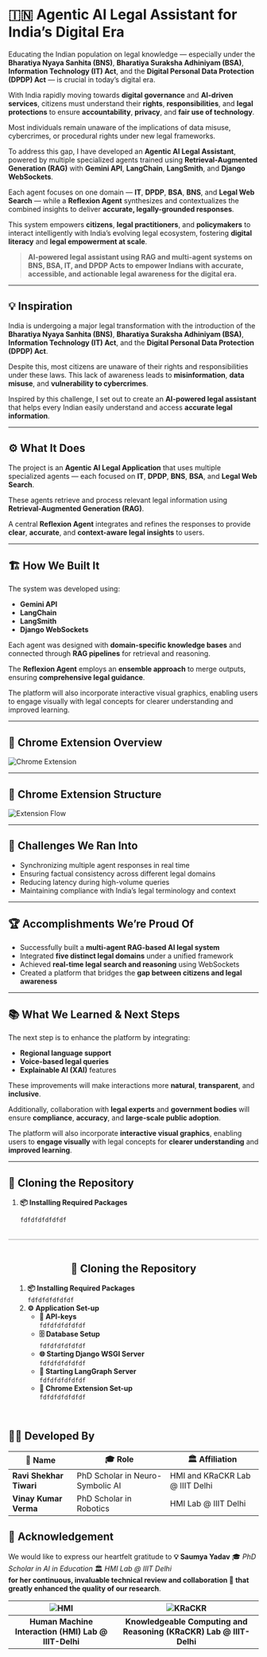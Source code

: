# 🇮🇳 Agentic AI Legal Assistant for India’s Digital Era

Educating the Indian population on legal knowledge — especially under the **Bharatiya Nyaya Sanhita (BNS)**, **Bharatiya Suraksha Adhiniyam (BSA)**, **Information Technology (IT) Act**, and the **Digital Personal Data Protection (DPDP) Act** — is crucial in today’s digital era.  

With India rapidly moving towards **digital governance** and **AI-driven services**, citizens must understand their **rights**, **responsibilities**, and **legal protections** to ensure **accountability**, **privacy**, and **fair use of technology**.  

Most individuals remain unaware of the implications of data misuse, cybercrimes, or procedural rights under new legal frameworks.  

To address this gap, I have developed an **Agentic AI Legal Assistant**, powered by multiple specialized agents trained using **Retrieval-Augmented Generation (RAG)** with **Gemini API**, **LangChain**, **LangSmith**, and **Django WebSockets**.  

Each agent focuses on one domain — **IT**, **DPDP**, **BSA**, **BNS**, and **Legal Web Search** — while a **Reflexion Agent** synthesizes and contextualizes the combined insights to deliver **accurate, legally-grounded responses**.  

This system empowers **citizens**, **legal practitioners**, and **policymakers** to interact intelligently with India’s evolving legal ecosystem, fostering **digital literacy** and **legal empowerment at scale**.

> **AI-powered legal assistant using RAG and multi-agent systems on BNS, BSA, IT, and DPDP Acts to empower Indians with accurate, accessible, and actionable legal awareness for the digital era.**

---

## 💡 Inspiration

India is undergoing a major legal transformation with the introduction of the **Bharatiya Nyaya Sanhita (BNS)**, **Bharatiya Suraksha Adhiniyam (BSA)**, **Information Technology (IT) Act**, and the **Digital Personal Data Protection (DPDP) Act**.  

Despite this, most citizens are unaware of their rights and responsibilities under these laws. This lack of awareness leads to **misinformation**, **data misuse**, and **vulnerability to cybercrimes**.  

Inspired by this challenge, I set out to create an **AI-powered legal assistant** that helps every Indian easily understand and access **accurate legal information**.

---

## ⚙️ What It Does

The project is an **Agentic AI Legal Application** that uses multiple specialized agents — each focused on **IT**, **DPDP**, **BNS**, **BSA**, and **Legal Web Search**.  

These agents retrieve and process relevant legal information using **Retrieval-Augmented Generation (RAG)**.  

A central **Reflexion Agent** integrates and refines the responses to provide **clear**, **accurate**, and **context-aware legal insights** to users.

---

## 🏗️ How We Built It

The system was developed using:  
- **Gemini API**  
- **LangChain**  
- **LangSmith**  
- **Django WebSockets**

Each agent was designed with **domain-specific knowledge bases** and connected through **RAG pipelines** for retrieval and reasoning.  

The **Reflexion Agent** employs an **ensemble approach** to merge outputs, ensuring **comprehensive legal guidance**.

The platform will also incorporate interactive visual graphics, enabling users to engage visually with legal concepts for clearer understanding and improved learning.

---

## 🧩 Chrome Extension Overview

![Chrome Extension](./media/Google-hackathon-animated.gif)

---

## 🧠 Chrome Extension Structure

![Extension Flow](./media/Google-hackathon-Flow.png)

---

## 🚧 Challenges We Ran Into

- Synchronizing multiple agent responses in real time  
- Ensuring factual consistency across different legal domains  
- Reducing latency during high-volume queries  
- Maintaining compliance with India’s legal terminology and context  

---

## 🏆 Accomplishments We’re Proud Of

- Successfully built a **multi-agent RAG-based AI legal system**  
- Integrated **five distinct legal domains** under a unified framework  
- Achieved **real-time legal search and reasoning** using WebSockets  
- Created a platform that bridges the **gap between citizens and legal awareness**  

---

## 📚 What We Learned & Next Steps

The next step is to enhance the platform by integrating:  
- **Regional language support**  
- **Voice-based legal queries**  
- **Explainable AI (XAI)** features  

These improvements will make interactions more **natural**, **transparent**, and **inclusive**.  

Additionally, collaboration with **legal experts** and **government bodies** will ensure **compliance**, **accuracy**, and **large-scale public adoption**.  

The platform will also incorporate **interactive visual graphics**, enabling users to **engage visually** with legal concepts for **clearer understanding** and **improved learning**.

---

## 🚀 Cloning the Repository

1. **📦 Installing Required Packages**  
   ```bash
   fdfdfdfdfdfdf


<div style="border-top:2px solid #ccc; padding:15px; margin-top:30px;">
  <h2 style="text-align:center;">🚀 Cloning the Repository</h2>
  <ol style="text-align:left;">
    <li>
      <strong>📦 Installing Required Packages</strong><br>
      <code>fdfdfdfdfdfdf</code>
    </li>
    <li>
      <strong>⚙️ Application Set-up</strong>
      <ul>
        <li>
          <strong>🔑 API-keys</strong><br>
          <code>fdfdfdfdfdfdf</code>
        </li>
        <li>
          <strong>🗄️ Database Setup</strong><br>
          <code>fdfdfdfdfdfdf</code>
        </li>
        <li>
          <strong>🌐 Starting Django WSGI Server</strong><br>
          <code>fdfdfdfdfdfdf</code>
        </li>
        <li>
          <strong>🧠 Starting LangGraph Server</strong><br>
          <code>fdfdfdfdfdfdf</code>
        </li>
        <li>
          <strong>🧩 Chrome Extension Set-up</strong><br>
          <code>fdfdfdfdfdfdf</code>
        </li>
      </ul>
    </li>
  </ol>
</div>


## 👨‍💻 Developed By

| 🧠 **Name** | 🎓 **Role** | 🏛️ **Affiliation** |
|--------------|-------------|--------------------|
| **Ravi Shekhar Tiwari** | PhD Scholar in Neuro-Symbolic AI | HMI and KRaCKR Lab @ IIIT Delhi |
| **Vinay Kumar Verma** | PhD Scholar in Robotics | HMI Lab @ IIIT Delhi |




## 🙏 Acknowledgement

We would like to express our heartfelt gratitude to  **💡 Saumya Yadav**  🎓 *PhD Scholar in AI in Education*  🏛️ *HMI Lab @ IIIT Delhi*  
**for her continuous, invaluable technical review and collaboration 🤝 that greatly enhanced the quality of our research**.

  
| ![HMI](./media/hmi.png) | ![KRaCKR](./media/Krackr.png) |
|:--:|:--:|
| **Human Machine Interaction (HMI) Lab @ IIIT-Delhi** | **Knowledgeable Computing and Reasoning (KRaCKR) Lab @ IIIT-Delhi** |


